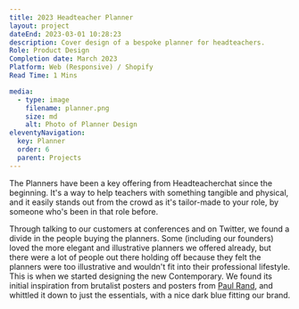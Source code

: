 ```yaml
---
title: 2023 Headteacher Planner
layout: project
dateEnd: 2023-03-01 10:28:23
description: Cover design of a bespoke planner for headteachers.
Role: Product Design
Completion date: March 2023
Platform: Web (Responsive) / Shopify
Read Time: 1 Mins

media:
  - type: image
    filename: planner.png
    size: md
    alt: Photo of Planner Design
eleventyNavigation:
  key: Planner
  order: 6
  parent: Projects
---
```


The Planners have been a key offering from Headteacherchat since the beginning. It's a way to help teachers with something tangible and physical, and it easily stands out from the crowd as it's tailor-made to your role, by someone who's been in that role before.

Through talking to our customers at conferences and on Twitter, we found a divide in the people buying the planners. Some (including our founders) loved the more elegant and illustrative planners we offered already, but there were a lot of people out there holding off because they felt the planners were too illustrative and wouldn't fit into their professional lifestyle. This is when we started designing the new Contemporary. We found its initial inspiration from brutalist posters and posters from [Paul Rand](https://i.pinimg.com/originals/56/25/e6/5625e626474639532fd02d0619f34011.jpg), and whittled it down to just the essentials, with a nice dark blue fitting our brand.